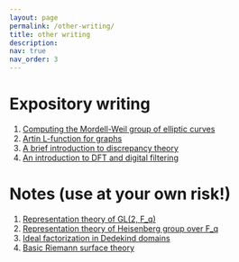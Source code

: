 ```yaml
---
layout: page
permalink: /other-writing/
title: other writing
description:
nav: true
nav_order: 3
---
```


Expository writing
======
1. [Computing the Mordell-Weil group of elliptic curves](https://dakshces.github.io/assets/pdf/ell_rational.pdf)
2. [Artin L-function for graphs](https://dakshces.github.io/assets/pdf/graph-theoretic-artin-l.pdf)
3. [A brief introduction to discrepancy theory](https://dakshces.github.io/assets/pdf/discrepancy.pdf)
4. [An introduction to DFT and digital filtering](https://dakshces.github.io/assets/pdf/dft_filtering-2.pdf)
<!-- 5. [An introduction to numerical integration](https://dakshces.github.io/assets/pdf/numerical_integration-2.pdf)-->

Notes (use at your own risk!)
======
1. [Representation theory of GL(2, F_q)](https://dakshces.github.io/assets/pdf/gl2fq.pdf)
2. [Representation theory of Heisenberg group over F_q](https://dakshces.github.io/assets/pdf/heisenberg-2.pdf)
3. [Ideal factorization in Dedekind domains](https://dakshces.github.io/assets/pdf/algebntnotes-2.pdf)
4. [Basic Riemann surface theory](https://dakshces.github.io/assets/pdf/notesrs.pdf)
